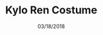 ---
title: "Kylo Ren Costume"
date: "03/18/2018"
category: "Costumes"
cover: ""
previewCopy: "A homemade Kylo Ren costume used for cosplay purposes"
previewImage: "./kylo-ren-preview.jpg"
tags:
    - costume
    - sewing
    - cosplay
dir: "projects"
template: "projectTemplate.jsx"
status: "completed"
---
